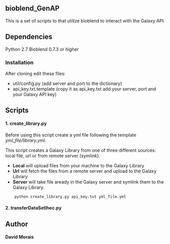 ## bioblend_GenAP

This is a set of scripts to that utilize bioblend to interact with the 
Galaxy API.

## Dependencies
Python 2.7 
Bioblend 0.7.3 or higher

### **Installation**
After cloning edit these files:
* util/config.py  (add server and port to the dictionary)
* api_key.txt.template (copy it as api_key.txt add your server, port
and your Galaxy API key)


## Scripts
#### 1. **create_library.py**


Before using this script create a yml file  following the template 
*yml_file/library.yml*.

This script creates a Galaxy Library from one of three different sources:
 local  file, url or from remote server (symlink). 
 * **Local** will upload files from your machine to the Galaxy Library
 * **Url** will fetch the files from a remote server and upload to the Galaxy
  Library
 *  **Server** will take file aready in the Galaxy server and symlink them
 to the Galaxy Library.

```
    python create_library.py api_key.txt yml_file.yml

```

#### 2. **transferDataSetIhec.py**








## Author
#### **David Morais**
